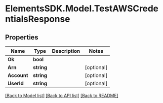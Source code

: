 # ElementsSDK.Model.TestAWSCredentialsResponse

## Properties

Name | Type | Description | Notes
------------ | ------------- | ------------- | -------------
**Ok** | **bool** |  | 
**Arn** | **string** |  | [optional] 
**Account** | **string** |  | [optional] 
**UserId** | **string** |  | [optional] 

[[Back to Model list]](../README.md#documentation-for-models) [[Back to API list]](../README.md#documentation-for-api-endpoints) [[Back to README]](../README.md)

